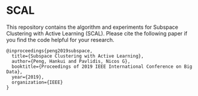 # SCAL
This repository contains the algorithm and experiments for Subspace Clustering with Active Learning (SCAL). Please cite the following paper if you find the code helpful for your research.
```
@inproceedings{peng2019subspace,
  title={Subspace Clustering with Active Learning},
  author={Peng, Hankui and Pavlidis, Nicos G},
  booktitle={Proceedings of 2019 IEEE International Conference on Big Data},
  year={2019},
  organization={IEEE}
}

```
